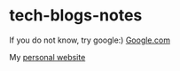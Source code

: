 # tech-blogs-notes

If you do not know, try google:)
[Google.com](https://www.google.com)

My [personal website](https://www.nathan-yang.com)

